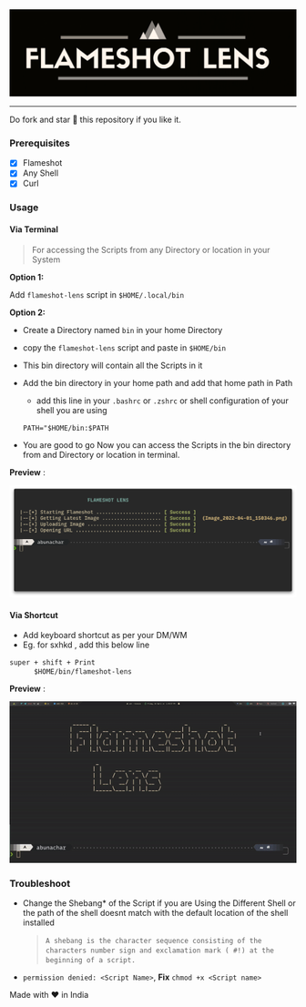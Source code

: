 <div style="text-align:center"><img src="assets/banner.png" /></div>

---

Do fork and star 🌟 this repository if you like it.

### Prerequisites

- [x] Flameshot
- [x] Any Shell
- [x] Curl

### Usage

#### Via Terminal

> For accessing the Scripts from any Directory or location in your System

**Option 1:**

Add `flameshot-lens` script in `$HOME/.local/bin`

**Option 2:**

- Create a Directory named `bin` in your home Directory
- copy the `flameshot-lens` script and paste in `$HOME/bin`
- This bin directory will contain all the Scripts in it
- Add the bin directory in your home path and add that home path in Path

  - add this line in your `.bashrc` or `.zshrc` or shell configuration of your shell you are using

  ```
  PATH="$HOME/bin:$PATH
  ```

- You are good to go Now you can access the Scripts in the bin directory from and Directory or location in terminal.

**Preview** :

<div style="text-align:center"><img src="assets/terminal_preview.png" /></div>

#### Via Shortcut

- Add keyboard shortcut as per your DM/WM
- Eg. for sxhkd , add this below line

```
super + shift + Print
      $HOME/bin/flameshot-lens
```

**Preview** :

<div style="text-align:center"><img src="assets/demo.gif" /></div>

### Troubleshoot

- Change the Shebang\* of the Script if you are Using the Different Shell or the path of the shell doesnt match with the default location of the shell installed

  > `A shebang is the character sequence consisting of the characters number sign and exclamation mark ( #!) at the beginning of a script. `

- `permission denied: <Script Name>`, **Fix** `chmod +x <Script name>`

Made with ❤️ in India
